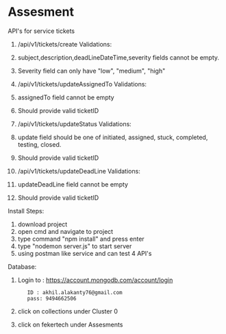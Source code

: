# Assesment
 API's for service tickets
1) /api/v1/tickets/create
Validations: 
  1) subject,description,deadLineDateTime,severity fields cannot be empty.
  2) Severity field can only have "low", "medium", "high"
 
2) /api/v1/tickets/updateAssignedTo
Validations: 
  1) assignedTo field cannot be empty
  2) Should provide valid ticketID

3) /api/v1/tickets/updateStatus
Validations: 
  1) update  field should be one of initiated, assigned, stuck, completed, testing, closed.
  2) Should provide valid ticketID

4) /api/v1/tickets/updateDeadLine
Validations: 
  1) updateDeadLine field cannot be empty
  2) Should provide valid ticketID


Install Steps:

1) download project
2) open cmd and navigate to project
3) type command "npm install" and press enter
4) type "nodemon server.js" to start server
5) using postman like service and can test 4 API's


Database:

1) Login to : https://account.mongodb.com/account/login

          ID : akhil.alakanty76@gmail.com
          pass: 9494662506
2) click on collections under Cluster 0
3) click on fekertech under Assesments